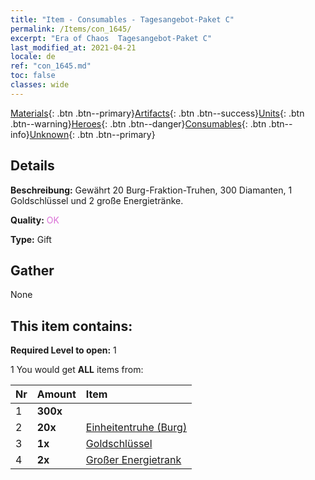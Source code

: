 ```yaml
---
title: "Item - Consumables - Tagesangebot-Paket C"
permalink: /Items/con_1645/
excerpt: "Era of Chaos  Tagesangebot-Paket C"
last_modified_at: 2021-04-21
locale: de
ref: "con_1645.md"
toc: false
classes: wide
---
```

 [Materials](/de/Items/){: .btn .btn--primary}[Artifacts](/de/Items/Artifacts/){: .btn .btn--success}[Units](/de/Items/Units/){: .btn .btn--warning}[Heroes](/de/Items/Heroes/){: .btn .btn--danger}[Consumables](/de/Items/Consumables/){: .btn .btn--info}[Unknown](/de/Items/Unknown/){: .btn .btn--primary}

## Details
 **Beschreibung:** Gewährt 20 Burg-Fraktion-Truhen, 300 Diamanten, 1 Goldschlüssel und 2 große Energietränke.

 **Quality:** <span style="color: #DA70D6">OK</span>

 **Type:** Gift

## Gather

  None

## This item contains:

 **Required Level to open:** 1

 1 You would get **ALL** items  from:

  | Nr | Amount |     Item    |
  |:---|:-------|:------------|
  | 1 |  **300x** | <i class="fas fa-gem"/> |  | 
  | 2 |  **20x** | [Einheitentruhe (Burg)](/de/Items/con_1272/) |  | 
  | 3 |  **1x** | [Goldschlüssel](/de/Items/con_783/) |  | 
  | 4 |  **2x** | [Großer Energietrank](/de/Items/con_706/) |  | 
